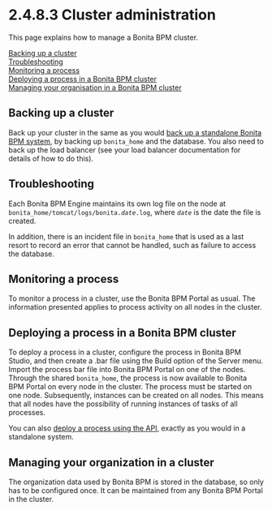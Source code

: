 # 2.4.8.3 Cluster administration

This page explains how to manage a Bonita BPM cluster.

[Backing up a cluster](#backup)  
[Troubleshooting](#troubleshooting)  
[Monitoring a process](#monitoring)  
[Deploying a process in a Bonita BPM cluster](#deploy_process)  
[Managing your organisation in a Bonita BPM cluster](#manage_org)  

## Backing up a cluster

Back up your cluster in the same as you would [back up a standalone Bonita BPM system](/back-up-bonita-bpm-platform.html), by backing up `bonita_home` and the database. 
You also need to back up the load balancer (see your load balancer documentation for details of how to do this).

## Troubleshooting

Each Bonita BPM Engine maintains its own log file on the node at `bonita_home/tomcat/logs/bonita.`_`date`_`.log`,
where _`date`_ is the date the file is created.

In addition, there is an incident file in `bonita_home` that is used as a last resort to record an error that cannot be handled, such as failure to access the database.

## Monitoring a process

To monitor a process in a cluster, use the Bonita BPM Portal as usual. The information presented applies to process activity on all nodes in the cluster.

## Deploying a process in a Bonita BPM cluster

To deploy a process in a cluster, configure the process in Bonita BPM Studio, and then create a .bar file using the Build option of the Server menu. 
Import the process bar file into Bonita BPM Portal on one of the nodes. Through the shared `bonita_home`, the process is now available to Bonita BPM Portal on every node in the cluster. 
The process must be started on one node. Subsequently, instances can be created on all nodes.
This means that all nodes have the possibility of running instances of tasks of all processes.

You can also [deploy a process using the API](/manage-a-process.html#deploy), exactly as you would in a standalone system.

## Managing your organization in a cluster

The organization data used by Bonita BPM is stored in the database, so only has to be configured once. It can be maintained from any Bonita BPM Portal in the cluster.